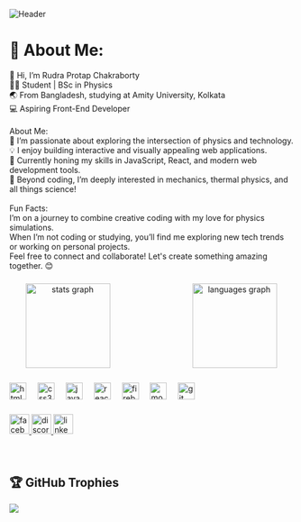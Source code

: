 ![Header](https://i.ibb.co/McF6mn1/rudra-banner.png)
# 💫 About Me:
👋 Hi, I’m Rudra Protap Chakraborty<br>👨‍🎓 Student | BSc in Physics<br>🌏 From Bangladesh, studying at Amity University, Kolkata<br>💻 Aspiring Front-End Developer<br><br>About Me:<br>🚀 I’m passionate about exploring the intersection of physics and technology.<br>💡 I enjoy building interactive and visually appealing web applications.<br>🌱 Currently honing my skills in JavaScript, React, and modern web development tools.<br>🧪 Beyond coding, I’m deeply interested in mechanics, thermal physics, and all things science!<br><br>Fun Facts:<br>I’m on a journey to combine creative coding with my love for physics simulations.<br>When I’m not coding or studying, you’ll find me exploring new tech trends or working on personal projects.<br>Feel free to connect and collaborate! Let's create something amazing together. 😊

###

<div align="center">
  <img src="https://github-readme-stats.vercel.app/api?username=rudraphymos&hide_title=false&hide_rank=false&show_icons=true&include_all_commits=true&count_private=true&disable_animations=false&theme=dracula&locale=en&hide_border=false" height="150" alt="stats graph"  />
  &nbsp;&nbsp;&nbsp;&nbsp;&nbsp;&nbsp;&nbsp;&nbsp;
  &nbsp;&nbsp;&nbsp;&nbsp;&nbsp;&nbsp;&nbsp;&nbsp;
  &nbsp;&nbsp;&nbsp;&nbsp;&nbsp;&nbsp;&nbsp;&nbsp;
  &nbsp;&nbsp;&nbsp;&nbsp;&nbsp;&nbsp;&nbsp;&nbsp;
  <img src="https://github-readme-stats.vercel.app/api/top-langs?username=rudraphymos&locale=en&hide_title=false&layout=compact&card_width=320&langs_count=5&theme=dracula&hide_border=false" height="150" alt="languages graph"  />
</div>

###

<div align="left">
  <img src="https://cdn.jsdelivr.net/gh/devicons/devicon/icons/html5/html5-original.svg" height="30" alt="html5 logo"  />
  <img width="12" />
  <img src="https://cdn.jsdelivr.net/gh/devicons/devicon/icons/css3/css3-original.svg" height="30" alt="css3 logo"  />
  <img width="12" />
  <img src="https://cdn.jsdelivr.net/gh/devicons/devicon/icons/javascript/javascript-original.svg" height="30" alt="javascript logo"  />
  <img width="12" />
  <img src="https://cdn.jsdelivr.net/gh/devicons/devicon/icons/react/react-original.svg" height="30" alt="react logo"  />
  <img width="12" />
  <img src="https://cdn.jsdelivr.net/gh/devicons/devicon/icons/firebase/firebase-plain.svg" height="30" alt="firebase logo"  />
  <img width="12" />
  <img src="https://cdn.jsdelivr.net/gh/devicons/devicon/icons/mongodb/mongodb-original.svg" height="30" alt="mongodb logo"  />
  <img width="12" />
  <img src="https://cdn.jsdelivr.net/gh/devicons/devicon/icons/git/git-original.svg" height="30" alt="git logo"  />
</div>

###

<div align="left">
  <a href="facebook.com/rudraphy" target="_blank">
    <img src="https://img.shields.io/static/v1?message=Facebook&logo=facebook&label=&color=1877F2&logoColor=white&labelColor=&style=for-the-badge" height="35" alt="facebook logo"  />
  </a>
  <a href="https://discord.com/users/1314217668819292172" target="_blank">
    <img src="https://img.shields.io/static/v1?message=Discord&logo=discord&label=&color=7289DA&logoColor=white&labelColor=&style=for-the-badge" height="35" alt="discord logo"  />
  </a>
  <a href="https://www.linkedin.com/in/rudraphymos/" target="_blank">
    <img src="https://img.shields.io/static/v1?message=LinkedIn&logo=linkedin&label=&color=0077B5&logoColor=white&labelColor=&style=for-the-badge" height="35" alt="linkedin logo"  />
  </a>
</div>

###

<br clear="both">

## 🏆 GitHub Trophies
![](https://github-profile-trophy.vercel.app/?username=rudraphymos&theme=radical&no-frame=true&no-bg=true&margin-w=4)

###
